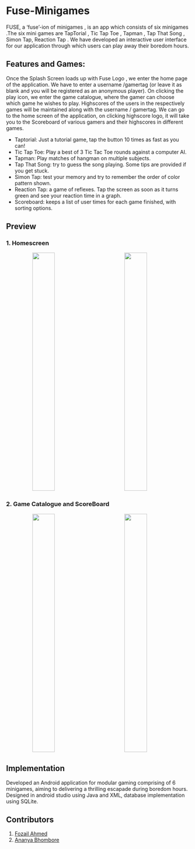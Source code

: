 
# Fuse-Minigames
FUSE, a ‘fuse’-ion of minigames , is an app which consists of six minigames .The six mini games are TapTorial , Tic Tap Toe , Tapman , Tap That Song , Simon Tap, Reaction Tap . We have developed an interactive user interface for our application through which users can play away their boredom hours.<br>

## Features and Games:
Once the Splash Screen loads up with Fuse Logo , we enter the home page of the application. We have to enter a username /gamertag (or leave it as blank and you will be registered as an anonymous player). On clicking the play icon, we enter the game catalogue, where the gamer can choose which game he wishes to play. Highscores of the users in the respectively games will be maintained along with the username / gamertag. We can go to the home screen of the application, on clicking highscore logo, it will take you to the Scoreboard of various gamers and their highscores in different games.

* Taptorial: Just a tutorial game, tap the button 10 times as fast as you can!
* Tic Tap Toe: Play a best of 3 Tic Tac Toe rounds against a computer AI.
* Tapman: Play matches of hangman on multiple subjects.
* Tap That Song: try to guess the song playing. Some tips are provided if you get stuck.
* Simon Tap: test your memory and try to remember the order of color pattern shown.
* Reaction Tap: a game of reflexes. Tap the screen as soon as it turns green and see your reaction time in a graph.
* Scoreboard: keeps a list of user times for each game finished, with sorting options.

## Preview
### 1. Homescreen <br>
<p float="left">
   &emsp; &emsp; &emsp; &emsp;
  <img src="https://user-images.githubusercontent.com/96954007/185807224-486c37e6-0730-4a27-88f0-99b28f786c6a.png" width="35%" height=650 />
   &emsp; &emsp; &emsp; &emsp; 
  <img src="https://user-images.githubusercontent.com/96954007/185807404-46f12d6b-0fa2-4d1c-8490-937f62e41d86.png" width="35%" height=650 />
</p>

### 2. Game Catalogue and ScoreBoard <br>
<p float="left">
  &emsp; &emsp; &emsp; &emsp; 
  <img src="https://user-images.githubusercontent.com/96954007/185807512-01fe6dcd-e8c6-407f-8c1a-f8d7c88c37af.png" width="35%" height=650 />
  &emsp; &emsp; &emsp; &emsp;
  <img src="https://user-images.githubusercontent.com/96954007/185807785-852d3484-e0ff-411b-a525-9847e46a13ca.png" width="35%" height=650 />
</p>

## Implementation
Developed an Android application for modular gaming comprising of 6 minigames, aiming to delivering a thrilling escapade during boredom hours. Designed in android studio using Java and XML, database implementation using SQLite.  

## Contributors 
1. <a href="https://www.linkedin.com/in/fozail-ahmed-3297ab236/">Fozail Ahmed </a>
2. <a href="https://www.linkedin.com/in/ananya-bhombore-674870245/">Ananya Bhombore </a>
